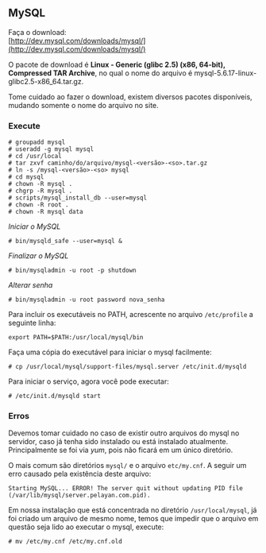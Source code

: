 MySQL
---

Faça o download:       
[http://dev.mysql.com/downloads/mysql/](http://dev.mysql.com/downloads/mysql/)

O pacote de download é __Linux - Generic (glibc 2.5) (x86, 64-bit), Compressed TAR Archive__,
no qual o nome do arquivo é mysql-5.6.17-linux-glibc2.5-x86_64.tar.gz.

Tome cuidado ao fazer o download, existem diversos pacotes disponíveis, mudando somente
o nome do arquivo no site.

### Execute

    # groupadd mysql
    # useradd -g mysql mysql
    # cd /usr/local
    # tar zxvf caminho/do/arquivo/mysql-<versão>-<so>.tar.gz
    # ln -s /mysql-<versão>-<so> mysql
    # cd mysql
    # chown -R mysql .
    # chgrp -R mysql .
    # scripts/mysql_install_db --user=mysql
    # chown -R root .
    # chown -R mysql data


_Iniciar o MySQL_

    # bin/mysqld_safe --user=mysql &

_Finalizar o MySQL_

    # bin/mysqladmin -u root -p shutdown

_Alterar senha_

    # bin/mysqladmin -u root password nova_senha


Para incluir os executáveis no PATH, acrescente no arquivo `/etc/profile` a seguinte linha:

    export PATH=$PATH:/usr/local/mysql/bin


Faça uma cópia do executável para iniciar o mysql facilmente:

    # cp /usr/local/mysql/support-files/mysql.server /etc/init.d/mysqld


Para iniciar o serviço, agora você pode executar:

    # /etc/init.d/mysqld start


### Erros

Devemos tomar cuidado no caso de existir outro arquivos do mysql no servidor, caso já tenha sido instalado
ou está instalado atualmente. Principalmente se foi via _yum_, pois não ficará em um único diretório.

O mais comum são diretórios `mysql/` e o arquivo `etc/my.cnf`. A seguir um erro causado pela existência deste arquivo:

    Starting MySQL... ERROR! The server quit without updating PID file (/var/lib/mysql/server.pelayan.com.pid).

Em nossa instalação que está concentrada no diretório `/usr/local/mysql`, já foi criado um arquivo de mesmo nome, temos que impedir que o arquivo em questão seja lido ao executar o mysql, execute:

    # mv /etc/my.cnf /etc/my.cnf.old
    
